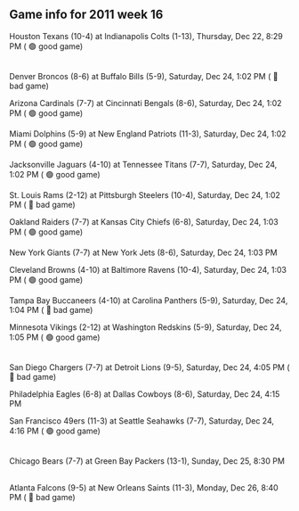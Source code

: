 ## Game info for 2011 week 16
Houston Texans (10-4) at Indianapolis Colts (1-13), Thursday, Dec 22, 8:29 PM (	:green_circle: good game)

<br/>Denver Broncos (8-6) at Buffalo Bills (5-9), Saturday, Dec 24, 1:02 PM (	:red_circle: bad game)

Arizona Cardinals (7-7) at Cincinnati Bengals (8-6), Saturday, Dec 24, 1:02 PM (	:green_circle: good game)

Miami Dolphins (5-9) at New England Patriots (11-3), Saturday, Dec 24, 1:02 PM (	:green_circle: good game)

Jacksonville Jaguars (4-10) at Tennessee Titans (7-7), Saturday, Dec 24, 1:02 PM (	:green_circle: good game)

St. Louis Rams (2-12) at Pittsburgh Steelers (10-4), Saturday, Dec 24, 1:02 PM (	:red_circle: bad game)

Oakland Raiders (7-7) at Kansas City Chiefs (6-8), Saturday, Dec 24, 1:03 PM (	:green_circle: good game)

New York Giants (7-7) at New York Jets (8-6), Saturday, Dec 24, 1:03 PM

Cleveland Browns (4-10) at Baltimore Ravens (10-4), Saturday, Dec 24, 1:03 PM (	:green_circle: good game)

Tampa Bay Buccaneers (4-10) at Carolina Panthers (5-9), Saturday, Dec 24, 1:04 PM (	:red_circle: bad game)

Minnesota Vikings (2-12) at Washington Redskins (5-9), Saturday, Dec 24, 1:05 PM (	:green_circle: good game)

<br/>San Diego Chargers (7-7) at Detroit Lions (9-5), Saturday, Dec 24, 4:05 PM (	:red_circle: bad game)

Philadelphia Eagles (6-8) at Dallas Cowboys (8-6), Saturday, Dec 24, 4:15 PM

San Francisco 49ers (11-3) at Seattle Seahawks (7-7), Saturday, Dec 24, 4:16 PM (	:green_circle: good game)

<br/>Chicago Bears (7-7) at Green Bay Packers (13-1), Sunday, Dec 25, 8:30 PM

<br/>Atlanta Falcons (9-5) at New Orleans Saints (11-3), Monday, Dec 26, 8:40 PM (	:red_circle: bad game)

